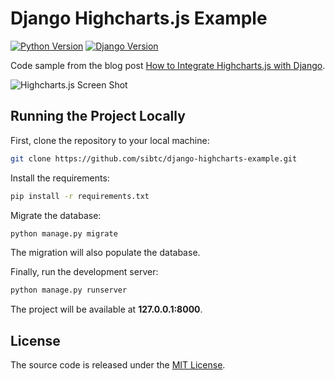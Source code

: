 # Django Highcharts.js Example

[![Python Version](https://img.shields.io/badge/python-3.6-brightgreen.svg)](https://python.org)
[![Django Version](https://img.shields.io/badge/django-2.0-brightgreen.svg)](https://djangoproject.com)

Code sample from the blog post [How to Integrate Highcharts.js with Django](https://simpleisbetterthancomplex.com/tutorial/2018/04/03/how-to-integrate-highcharts-js-with-django.html).

![Highcharts.js Screen Shot](https://simpleisbetterthancomplex.com/media/2018/04/survivors-by-class.png)

## Running the Project Locally

First, clone the repository to your local machine:

```bash
git clone https://github.com/sibtc/django-highcharts-example.git
```

Install the requirements:

```bash
pip install -r requirements.txt
```

Migrate the database:

```bash
python manage.py migrate
```

The migration will also populate the database.

Finally, run the development server:

```bash
python manage.py runserver
```

The project will be available at **127.0.0.1:8000**.


## License

The source code is released under the [MIT License](https://github.com/sibtc/dependent-dropdown-example/blob/master/LICENSE).
